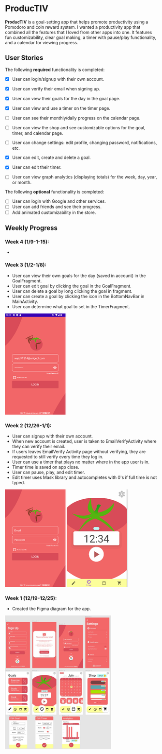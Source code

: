 # ProducTIV

**ProducTIV** is a goal-setting app that helps promote productivity using a Pomodoro and coin reward system. I wanted a productivity app that combined all the features that I loved 
from other apps into one. It features fun customizability, clear goal making, a timer with pause/play functionality, and a calendar for viewing progress.

## User Stories

The following **required** functionality is completed:

- [x] User can login/signup with their own account.
- [x] User can verify their email when signing up.
- [x] User can view their goals for the day in the goal page.
- [x] User can view and use a timer on the timer page.
- [ ] User can see their monthly/daily progress on the calendar page. 
- [ ] User can view the shop and see customizable options for the goal, timer, and calendar page.
- [ ] User can change settings: edit profile, changing password, notifications, etc.
- [x] User can edit, create and delete a goal.
- [x] User can edit their timer.
- [ ] User can view graph analytics (displaying totals) for the week, day, year, or month.


The following **optional** functionality is completed:

- [ ] User can login with Google and other services.
- [ ] User can add friends and see their progress.
- [ ] Add animated customizability in the store.

## Weekly Progress

### Week 4 (1/9-1-15):
- 

### Week 3 (1/2-1/8):
- User can view their own goals for the day (saved in account) in the GoalFragment.
- User can edit goal by clicking the goal in the GoalFragment.
- User can delete a goal by long clicking the goal in fragment.
- User can create a goal by clicking the icon in the BottomNavBar in MainActivity.
- User can determine what goal to set in the TimerFragment.

<img src="/progress/Week3-1.gif" width="200">

### Week 2 (12/26-1/1):
- User can signup with their own account.
- When new account is created, user is taken to EmailVerifyActivity where they can verify their email.
- If users leaves EmailVerify Activity page without verifying, they are requested to still verify every time they log in.
- User can use a timer that plays no matter where in the app user is in.
- Timer time is saved on app close.
- User can pause, play, and edit timer.
- Edit timer uses Mask library and autocompletes with 0's if full time is not  typed.

<img src="/progress/Week2-1.gif" width="200"> <img src="/progress/Week2-2.gif" width="200">

### Week 1 (12/19-12/25): 
- Created the Figma diagram for the app.
<img src="/progress/week1.JPG" width="350">
